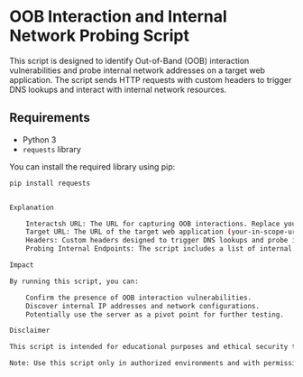 # OOB Interaction and Internal Network Probing Script

This script is designed to identify Out-of-Band (OOB) interaction vulnerabilities and probe internal network addresses on a target web application. The script sends HTTP requests with custom headers to trigger DNS lookups and interact with internal network resources.

## Requirements

- Python 3
- `requests` library

You can install the required library using pip:

```sh
pip install requests


Explanation

    Interactsh URL: The URL for capturing OOB interactions. Replace your-payload with your actual Interactsh URL.
    Target URL: The URL of the target web application (your-in-scope-url).
    Headers: Custom headers designed to trigger DNS lookups and probe internal network resources.
    Probing Internal Endpoints: The script includes a list of internal endpoints to probe for additional information. The Referer header is set to these internal endpoints in the loop.

Impact

By running this script, you can:

    Confirm the presence of OOB interaction vulnerabilities.
    Discover internal IP addresses and network configurations.
    Potentially use the server as a pivot point for further testing.

Disclaimer

This script is intended for educational purposes and ethical security testing only. Unauthorized use of this script on systems you do not have explicit permission to test is illegal and unethical. Always obtain proper authorization before conducting any security testing. The author of this script is not responsible for any misuse or damage caused by this script.

Note: Use this script only in authorized environments and with permission to conduct security testing.
